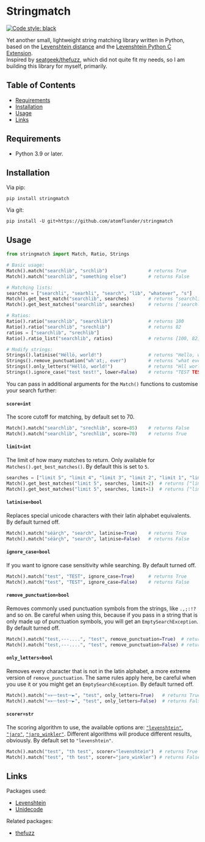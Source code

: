 # Stringmatch

[![Code style: black](https://img.shields.io/badge/code%20style-black-000000.svg)](https://github.com/psf/black)


Yet another small, lightweight string matching library written in Python, based on the [Levenshtein distance](https://en.wikipedia.org/wiki/Levenshtein_distance) and the [Levenshtein Python C Extension](https://github.com/maxbachmann/Levenshtein).  
Inspired by [seatgeek/thefuzz](https://github.com/seatgeek/thefuzz), which did not quite fit my needs, so I am building this library for myself, primarily.

## Table of Contents
- [Requirements](#requirements)
- [Installation](#installation)
- [Usage](#usage)
- [Links](#links)

## Requirements

- Python 3.9 or later.

## Installation

Via pip:

```
pip install stringmatch
```

Via git:
```
pip install -U git+https://github.com/atomflunder/stringmatch
```

## Usage

```python
from stringmatch import Match, Ratio, Strings

# Basic usage:
Match().match("searchlib", "srchlib")               # returns True
Match().match("searchlib", "something else")        # returns False

# Matching lists:
searches = ["searchli", "searhli", "search", "lib", "whatever", "s"]
Match().get_best_match("searchlib", searches)       # returns "searchli"
Match().get_best_matches("searchlib", searches)     # returns ['searchli', 'searhli', 'search']

# Ratios:
Ratio().ratio("searchlib", "searchlib")             # returns 100
Ratio().ratio("searchlib", "srechlib")              # returns 82
ratios = ["searchlib", "srechlib"]
Ratio().ratio_list("searchlib", ratios)             # returns [100, 82]

# Modify strings:
Strings().latinise("Héllö, world!")                 # returns "Hello, world!"
Strings().remove_punctuation("wh'at;, ever")        # returns "what ever"
Strings().only_letters("Héllö, world!")             # returns "Hll world"
Strings().ignore_case("test test!", lower=False)    # returns "TEST TEST!"
```

You can pass in additional arguments for the `Match()` functions to customise your search further:

#### `score=int`

The score cutoff for matching, by default set to 70.

```python
Match().match("searchlib", "srechlib", score=85)    # returns False
Match().match("searchlib", "srechlib", score=70)    # returns True
```

#### `limit=int`

The limit of how many matches to return. Only available for `Matches().get_best_matches()`. By default this is set to `5`.

```python
searches = ["limit 5", "limit 4", "limit 3", "limit 2", "limit 1", "limit 0"]
Match().get_best_matches("limit 5", searches, limit=2)  # returns ["limit 5", "limit 4"]
Match().get_best_matches("limit 5", searches, limit=1)  # returns ["limit 5"]
```

#### `latinise=bool`

Replaces special unicode characters with their latin alphabet equivalents. By default turned off.

```python
Match().match("séärçh", "search", latinise=True)    # returns True
Match().match("séärçh", "search", latinise=False)   # returns False
```

#### `ignore_case=bool`

If you want to ignore case sensitivity while searching. By default turned off.

```python
Match().match("test", "TEST", ignore_case=True)     # returns True
Match().match("test", "TEST", ignore_case=False)    # returns False
```

#### `remove_punctuation=bool`

Removes commonly used punctuation symbols from the strings, like `.,;:!?` and so on. Be careful when using this, because if you pass in a string that is only made up of punctuation symbols, you will get an `EmptySearchException`. By default turned off.

```python
Match().match("test,---....", "test", remove_punctuation=True)  # returns True
Match().match("test,---....", "test", remove_punctuation=False) # returns False
```

#### `only_letters=bool`

Removes every character that is not in the latin alphabet, a more extreme version of `remove_punctuation`. The same rules apply here, be careful when you use it or you might get an `EmptySearchException`. By default turned off.

```python
Match().match("»»ᅳtestᅳ►", "test", only_letters=True)   # returns True
Match().match("»»ᅳtestᅳ►", "test", only_letters=False)  # returns False
```

#### `scorer=str`

The scoring algorithm to use, the available options are: [`"levenshtein"`](https://en.wikipedia.org/wiki/Levenshtein_distance), [`"jaro"`](https://en.wikipedia.org/wiki/Jaro–Winkler_distance#Jaro_similarity), [`"jaro_winkler"`](https://en.wikipedia.org/wiki/Jaro–Winkler_distance#Jaro–Winkler_similarity). Different algorithms will produce different results, obviously. By default set to `"levenshtein"`.

```python
Match().match("test", "th test", scorer="levenshtein")  # returns True (score = 73)
Match().match("test", "th test", scorer="jaro_winkler") # returns False (score = 60)
```


## Links

Packages used:

- [Levenshtein](https://github.com/maxbachmann/Levenshtein)
- [Unidecode](https://github.com/avian2/unidecode)

Related packages:

- [thefuzz](https://github.com/seatgeek/thefuzz)
